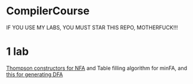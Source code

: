 # CompilerCourse

IF YOU USE MY LABS, YOU MUST STAR THIS REPO, MOTHERFUCK!!!


# 1 lab
 [Thompson constructors for NFA](http://is.ifmo.ru/projects/lex/doc.pdf) and Table filling algorithm for minFA, and [this for generating DFA](http://web.cecs.pdx.edu/~harry/compilers/slides/LexicalPart3.pdf)
